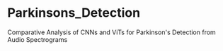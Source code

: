 # Parkinsons_Detection
Comparative Analysis of CNNs and ViTs for Parkinson's Detection from Audio Spectrograms
